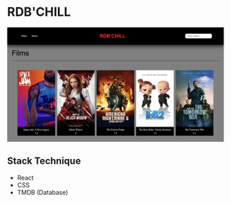 # RDB'CHILL

![alt resultat](public/resultat-desktop.png)


## Stack Technique
- React
- CSS
- TMDB (Database)